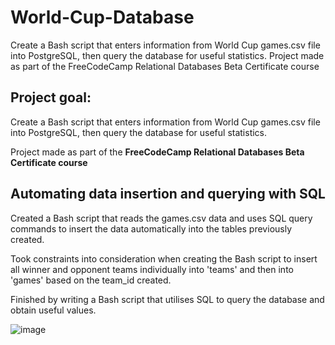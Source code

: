 # World-Cup-Database
Create a Bash script that enters information from World Cup games.csv file into PostgreSQL, then query the database for useful statistics.  Project made as part of the FreeCodeCamp Relational Databases Beta Certificate course 


## Project goal: 
Create a Bash script that enters information from World Cup games.csv file into PostgreSQL, then query the database for useful statistics.

Project made as part of the <b> FreeCodeCamp Relational Databases Beta Certificate course </b>


## Automating data insertion and querying with SQL
Created a Bash script that reads the games.csv data and uses SQL query commands to insert the data automatically into the tables previously created.

Took constraints into consideration when creating the Bash script to insert all winner and opponent teams individually into 'teams' and then into 'games' based on the team_id created.


Finished by writing a Bash script that utilises SQL to query the database and obtain useful values.

![image](https://github.com/user-attachments/assets/8ec09af7-136b-44a7-834a-2ee6bdefbdfc)

